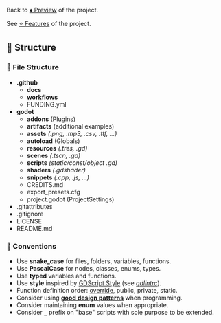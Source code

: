 
Back to [♦️ Preview](https://github.com/TinyTakinTeller/TakinGodotTemplate/blob/master/.github/docs/PREVIEW.md) of the project.

See [⭐ Features](https://github.com/TinyTakinTeller/TakinGodotTemplate/blob/master/.github/docs/FEATURES.md) of the project.



## 📂 Structure


### 📂 File Structure

- **.github**
	- **docs**
	- **workflows**
	- FUNDING.yml
- **godot**
	- **addons** (Plugins)
	- **artifacts** (additional examples)
	- **assets** *(.png, .mp3, .csv, .ttf, ...)*
	- **autoload** (Globals)
	- **resources** *(.tres, .gd)*
	- **scenes** *(.tscn, .gd)*
	- **scripts** *(static/const/object .gd)*
	- **shaders** *(.gdshader)*
	- **snippets** *(.cpp, .js, ...)*
	- CREDITS.md
	- export_presets.cfg
	- project.godot (ProjectSettings)
- .gitattributes
- .gitignore
- LICENSE
- README.md


### 📜 Conventions

- Use **snake_case** for files, folders, variables, functions.
- Use **PascalCase** for nodes, classes, enums, types.
- Use **typed** variables and functions.
- Use **style** inspired by [GDScript Style](https://docs.godotengine.org/en/stable/tutorials/scripting/gdscript/gdscript_styleguide.html) (see [*gdlintrc*](https://github.com/Scony/godot-gdscript-toolkit/wiki/3.-Linter#tweaking-default-check-settings)).
- Function definition order: [override](https://docs.godotengine.org/en/stable/tutorials/scripting/overridable_functions.html), public, private, static.
- Consider using [**good design patterns**](https://refactoring.guru/design-patterns) when programming.
- Consider maintaining **enum** values when appropriate.
- Consider `_` prefix on "base" scripts with sole purpose to be extended.
